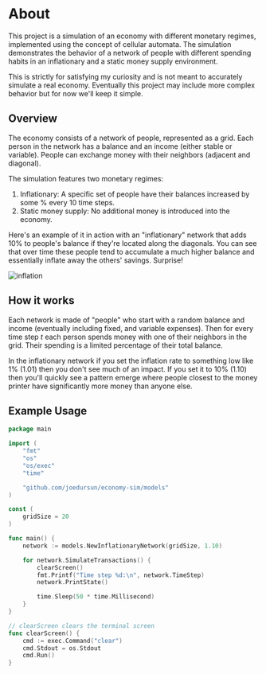 # About

This project is a simulation of an economy with different monetary regimes,
implemented using the concept of cellular automata. The simulation demonstrates
the behavior of a network of people with different spending habits in an
inflationary and a static money supply environment.

This is strictly for satisfying my curiosity and is not meant to accurately simulate
a real economy. Eventually this project may include more complex behavior but
for now we'll keep it simple.

## Overview

The economy consists of a network of people, represented as a grid. Each person
in the network has a balance and an income (either stable or variable). People
can exchange money with their neighbors (adjacent and diagonal).

The simulation features two monetary regimes:

1. Inflationary: A specific set of people have their balances increased by some % every 10 time steps.
2. Static money supply: No additional money is introduced into the economy.

Here's an example of it in action with an "inflationary" network that adds 10%
to people's balance if they're located along the diagonals. You can see that
over time these people tend to accumulate a much higher balance and essentially
inflate away the others' savings. Surprise!

![inflation](https://user-images.githubusercontent.com/1846807/230749657-079f47a3-9903-403d-9e24-ed20b72adf0e.gif)

## How it works

Each network is made of "people" who start with a random balance and income (eventually including fixed,
and variable expenses). Then for every time step _t_ each person spends money with one of their neighbors
in the grid. Their spending is a limited percentage of their total balance.

In the inflationary network if you set the inflation rate to something low like 1% (1.01) then
you don't see much of an impact. If you set it to 10% (1.10) then you'll quickly see a pattern
emerge where people closest to the money printer have significantly more money than anyone else.


## Example Usage

```go
package main

import (
	"fmt"
	"os"
	"os/exec"
	"time"

	"github.com/joedursun/economy-sim/models"
)

const (
	gridSize = 20
)

func main() {
	network := models.NewInflationaryNetwork(gridSize, 1.10)

	for network.SimulateTransactions() {
		clearScreen()
		fmt.Printf("Time step %d:\n", network.TimeStep)
		network.PrintState()

		time.Sleep(50 * time.Millisecond)
	}
}

// clearScreen clears the terminal screen
func clearScreen() {
	cmd := exec.Command("clear")
	cmd.Stdout = os.Stdout
	cmd.Run()
}
```
